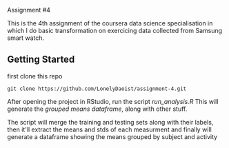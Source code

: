 Assignment \#4


This is the 4th assignment of the coursera data science specialisation
in which I do basic transformation on exercicing data collected from
Samsung smart watch.

## Getting Started

first clone this repo
```
git clone https://github.com/LonelyDaoist/assignment-4.git
```

After opening the project in RStudio, run the script *run_analysis.R*
This will generate the *grouped means dataframe*, along with other
stuff.

The script will merge the training and testing sets along with their labels, then it'll extract the means and stds of each measurment and finally will generate a dataframe showing the means grouped by subject and activity

